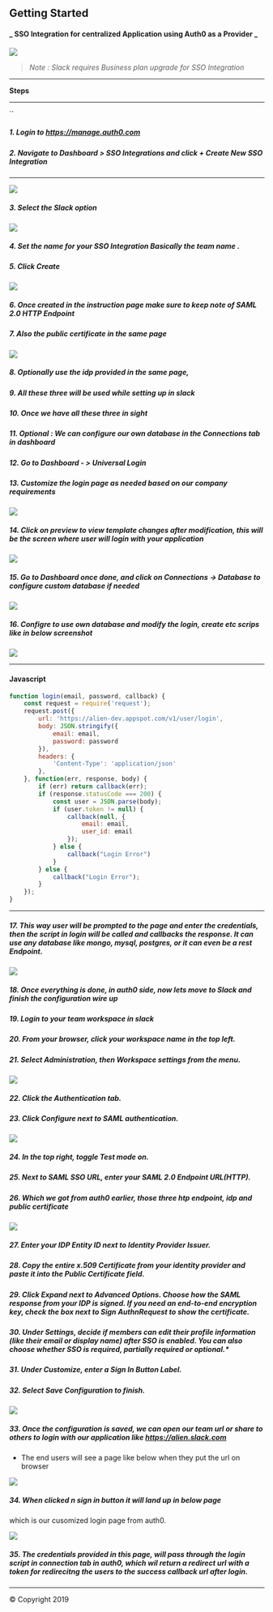 ## Getting Started

#### _ SSO Integration for centralized Application using Auth0 as a Provider _



![](https://i1.wp.com/engaged-md.com/wp-content/uploads/2018/05/SSO-Icon.png?ssl=1)





> _Note : Slack requires Business plan upgrade for SSO Integration_

------------


**Steps**

------------

``

##### 1.  Login to https://manage.auth0.com

##### 2.  Navigate to Dashboard > SSO Integrations and click + Create New SSO Integration 

------------



![](https://raw.githubusercontent.com/10DECDERS/Docs/master/SSOIntegration/1.jpeg)


##### 3. Select the Slack option


![](https://raw.githubusercontent.com/10DECDERS/Docs/master/SSOIntegration/2.jpeg)


##### 4. Set the name for your SSO Integration Basically the team name . 
##### 5. Click Create

![](https://raw.githubusercontent.com/10DECDERS/Docs/master/SSOIntegration/3.jpeg)


##### 6. Once created in the instruction page make sure to keep note of SAML 2.0 HTTP Endpoint 
##### 7.  Also the public certificate in the same page


![](https://raw.githubusercontent.com/10DECDERS/Docs/master/SSOIntegration/4.jpeg)


##### 8. Optionally use the idp provided in the same page, 
##### 9. All these three will be used while setting up in slack 
##### 10.  Once we have all these three in sight 
##### 11.  Optional : We can configure our own database in the Connections tab in dashboard 

##### 12.  Go to Dashboard - > Universal Login 

##### 13.  Customize the login page as needed based on our company requirements


![](https://raw.githubusercontent.com/10DECDERS/Docs/master/SSOIntegration/5.jpeg)

##### 14. Click on preview to view template changes after modification, this will be the screen where user will login with your application

![](https://raw.githubusercontent.com/10DECDERS/Docs/master/SSOIntegration/6.jpeg)


##### 15.  Go to Dashboard once done, and click on Connections → Database to configure custom database if needed


![](https://raw.githubusercontent.com/10DECDERS/Docs/master/SSOIntegration/7.jpeg)




##### 16. Configre to use own database and modify the login, create etc scrips like in below screenshot 



![](https://raw.githubusercontent.com/10DECDERS/Docs/master/SSOIntegration/8.jpeg)


------------


#### Javascript
````javascript
function login(email, password, callback) {
    const request = require('request');
    request.post({
        url: 'https://alien-dev.appspot.com/v1/user/login',
        body: JSON.stringify({
            email: email,
            password: password
        }),
        headers: {
            'Content-Type': 'application/json'
        },
    }, function(err, response, body) {
        if (err) return callback(err);
        if (response.statusCode === 200) {
            const user = JSON.parse(body);
            if (user.token != null) {
                callback(null, {
                    email: email,
                    user_id: email
                });
            } else {
                callback("Login Error")
            }
        } else {
            callback("Login Error");
        }
    });
}

````

------------



##### 17. This way user will be prompted to the page and enter the credentials, then the script in login will be called and callbacks the response. It can use any database like mongo, mysql, postgres, or it can even be a rest Endpoint. 


![](https://raw.githubusercontent.com/10DECDERS/Docs/master/SSOIntegration/9.jpeg)




##### 18. Once everything is done, in auth0 side, now lets move to Slack and finish the configuration wire up 


##### 19. Login to your team workspace in slack 

##### 20. From your browser, click your workspace name in the top left.

##### 21. Select Administration, then Workspace settings from the menu.



![](https://raw.githubusercontent.com/10DECDERS/Docs/master/SSOIntegration/10.jpeg)




##### 22.  Click the Authentication tab.
##### 23.  Click Configure next to SAML authentication.


![](https://raw.githubusercontent.com/10DECDERS/Docs/master/SSOIntegration/11.jpeg)



 
##### 24.  In the top right, toggle Test mode on.
##### 25.  Next to SAML SSO URL, enter your SAML 2.0 Endpoint URL(HTTP).

##### 26. Which we got from auth0 earlier, those three htp endpoint, idp and public certificate 


![](https://raw.githubusercontent.com/10DECDERS/Docs/master/SSOIntegration/12.jpeg)




##### 27. Enter your IDP Entity ID next to Identity Provider Issuer. 
##### 28. Copy the entire x.509 Certificate from your identity provider and paste it into the Public Certificate field.
##### 29. Click Expand next to Advanced Options. Choose how the SAML response from your IDP is signed. If you need an end-to-end encryption key, check the box next to Sign AuthnRequest to show the certificate.
##### 30. Under Settings, decide if members can edit their profile information (like their email or display name) after SSO is enabled. You can also choose whether SSO is required, partially required or optional.*
##### 31. Under Customize, enter a Sign In Button Label.
##### 32. Select Save Configuration to finish.


![](https://raw.githubusercontent.com/10DECDERS/Docs/master/SSOIntegration/13.jpeg)




##### 33. Once the configuration is saved, we can open our team url or share to others to login with our application like https://alien.slack.com 
- The end users will see a page like below when they put the url on browser 


![](https://raw.githubusercontent.com/10DECDERS/Docs/master/SSOIntegration/14.jpeg)




##### 34. When clicked n sign in button it will land up in below page
which is our cusomized login page from auth0.

![](https://raw.githubusercontent.com/10DECDERS/Docs/master/SSOIntegration/15.jpeg)


##### 35. The credentials provided in this page, will pass through the login script in connection tab in auth0, which wil return a redirect url with a token for redirecitng the users to the success callback url after login. 


------------

&copy; Copyright 2019
